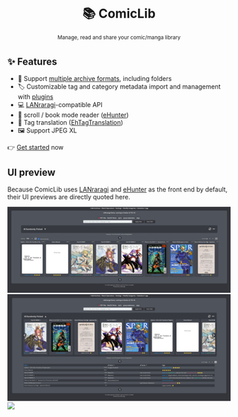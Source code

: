 <h1 align="center">📚 ComicLib</h1>
<p align="center"><sup>Manage, read and share your comic/manga library</sup></p>

## ✨ Features
- 📁 Support [multiple archive formats](supported-formats.md), including folders
- 🏷️ Customizable tag and category metadata import and management with [plugins](scanner.md)
- 💻 [LANraragi](https://github.com/Difegue/LANraragi)-compatible API
- 📜 scroll / book mode reader ([eHunter](https://github.com/hanFengSan/eHunter))
- 🔁 Tag translation ([EhTagTranslation](https://github.com/EhTagTranslation/Database))
- 🖼️ Support JPEG XL

👉 [Get started](getting-started.md) now


## UI preview
Because ComicLib uses [LANraragi](https://github.com/Difegue/LANraragi) and [eHunter](https://github.com/hanFengSan/eHunter) as the front end by default, their UI previews are directly quoted here.

![](https://github.com/Difegue/LANraragi/raw/dev/tools/_screenshots/archive_thumb.png)
![](https://github.com/Difegue/LANraragi/raw/dev/tools/_screenshots/archive_list.png)
![](https://github.com/hanFengSan/eHunter/raw/master/github_image/github_preview_5_1.png?raw=true)
